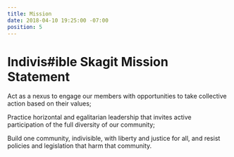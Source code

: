 ```yaml
---
title: Mission
date: 2018-04-10 19:25:00 -07:00
position: 5
---
```


# Indivis#ible Skagit Mission Statement

Act as a nexus to engage our members with opportunities to take collective action based on their values;

Practice horizontal and egalitarian leadership that invites active participation of the full diversity of our community;

Build one community, indivisible, with liberty and justice for all, and resist policies and legislation that harm that community.